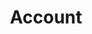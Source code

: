 ---
title: Account
excerpt: ''
deprecated: false
hidden: false
metadata:
  title: ''
  description: ''
  robots: index
next:
  description: ''
---